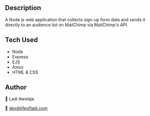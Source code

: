 ## Description

A Node js web application that collects sign-up form data and sends it directly to an audience list on MailChimp via MailChimp's API.

## Tech Used

- Node
- Express
- EJS
- Axios
- HTML & CSS

## Author

:man: Ladi Awolaja

:email: dev@lifeofladi.com
